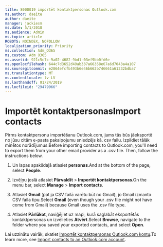 ```yaml
---
title: 8000019 importēt kontaktpersonas Outlook.com
ms.author: daeite
author: daeite
manager: jackiesm
ms.date: 5/1/2018
ms.audience: Admin
ms.topic: article
ROBOTS: NOINDEX, NOFOLLOW
localization_priority: Priority
ms.collection: Adm_O365
ms.custom: Adm_O365
ms.assetid: 921c5c7c-9a02-4682-9bd1-03ef9bb0fd6e
ms.openlocfilehash: 644c7d3652d40ab337a66358e67a6d7043a4a107
ms.sourcegitcommit: e2864efcfb493b6e46b662b746661a61232bdba7
ms.translationtype: MT
ms.contentlocale: lv-LV
ms.lasthandoff: 01/24/2019
ms.locfileid: "29479966"
---
```

# <a name="import-contacts"></a><span data-ttu-id="5381a-102">Importēt kontaktpersonas</span><span class="sxs-lookup"><span data-stu-id="5381a-102">Import contacts</span></span>

<span data-ttu-id="5381a-p101">Pirms kontaktpersonu importēšanu Outlook.com, jums tās būs jāeksportē no jūsu citām e-pasta pakalpojumu sniedzējs kā. csv failu. Izpildiet tālāk minētos norādījumus.</span><span class="sxs-lookup"><span data-stu-id="5381a-p101">Before importing contacts to Outlook.com, you'll need to export them from your other email provider as a .csv file. Then, follow the instructions below.</span></span>
  
1. <span data-ttu-id="5381a-105">Un lapas apakšdaļā atlasiet **personas**.</span><span class="sxs-lookup"><span data-stu-id="5381a-105">And at the bottom of the page, select **People**.</span></span> 
    
2. <span data-ttu-id="5381a-106">Izvēļņu joslā atlasiet **Pārvaldīt** \> **Importēt kontaktpersonas**.</span><span class="sxs-lookup"><span data-stu-id="5381a-106">On the menu bar, select **Manage** \> **Import contacts**.</span></span> 
    
3. <span data-ttu-id="5381a-107">Atlasiet **Gmail** (pat ja CSV failā varētu būt no Gmail), jo Gmail izmanto CSV faila tipu.</span><span class="sxs-lookup"><span data-stu-id="5381a-107">Select **Gmail** (even though your .csv file might not have come from Gmail) because Gmail uses the .csv file type.</span></span> 
    
4. <span data-ttu-id="5381a-108">Atlasiet **Pārlūkot**, naviģējiet uz mapi, kurā saglabāt eksportētās kontaktpersonas un izvēlieties **Atvērt**.</span><span class="sxs-lookup"><span data-stu-id="5381a-108">Select **Browse**, navigate to the folder where you saved your exported contacts, and select **Open**.</span></span> 
    
<span data-ttu-id="5381a-109">Lai uzzinātu vairāk, skatiet [Importēt kontaktpersonas Outlook.com kontu](https://go.microsoft.com/fwlink/p/?linkid=873136).</span><span class="sxs-lookup"><span data-stu-id="5381a-109">To learn more, see [Import contacts to an Outlook.com account](https://go.microsoft.com/fwlink/p/?linkid=873136).</span></span>
  

